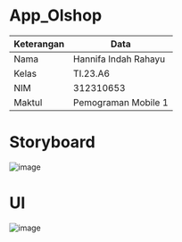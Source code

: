 # App_Olshop

| Keterangan | Data |
| ------ | ----- |
|  Nama  | Hannifa Indah Rahayu  |
|  Kelas  | TI.23.A6  |
|  NIM    | 312310653 |
|  Maktul | Pemograman Mobile 1  |

# Storyboard

![image](https://github.com/user-attachments/assets/abf7a35a-6393-47c7-9ebe-83286ab4c278)


# UI


![image](https://github.com/user-attachments/assets/79458d7c-ca08-448e-8a3d-275626f7a908)



